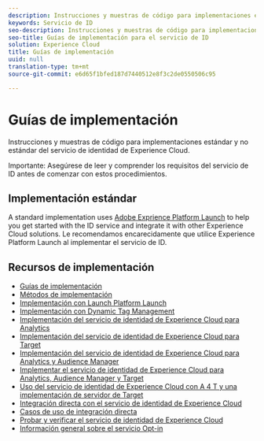 ```yaml
---
description: Instrucciones y muestras de código para implementaciones estándar y no estándar del servicio de identidad de Experience Cloud.
keywords: Servicio de ID
seo-description: Instrucciones y muestras de código para implementaciones estándar y no estándar del servicio de identidad de Experience Cloud.
seo-title: Guías de implementación para el servicio de ID
solution: Experience Cloud
title: Guías de implementación
uuid: null
translation-type: tm+mt
source-git-commit: e6d65f1bfed187d7440512e8f3c2de0550506c95

---
```



# Guías de implementación

Instrucciones y muestras de código para implementaciones estándar y no estándar del servicio de identidad de Experience Cloud.

Importante: Asegúrese de leer y comprender los requisitos del servicio de ID antes de comenzar con estos procedimientos.

## Implementación estándar

A standard implementation uses [Adobe Exprience Platform Launch](https://docs.adobelaunch.com/) to help you get started with the ID service and integrate it with other Experience Cloud solutions. Le recomendamos encarecidamente que utilice Experience Platform Launch al implementar el servicio de ID.

## Recursos de implementación

* [Guías de implementación](implementation-guides.md)
* [Métodos de implementación](implementation-methods.md)
* [Implementación con Launch Platform Launch](ecid-implement-with-launch.md)
* [Implementación con Dynamic Tag Management](standard.md)
* [Implementación del servicio de identidad de Experience Cloud para Analytics](setup-analytics.md)
* [Implementación del servicio de identidad de Experience Cloud para Target](setup-target.md)
* [Implementación del servicio de identidad de Experience Cloud para Analytics y Audience Manager](setup-aam-analytics.md)
* [Implementar el servicio de identidad de Experience Cloud para Analytics, Audience Manager y Target](setup-aam-analytics-target.md)
* [Uso del servicio de identidad de Experience Cloud con A 4 T y una implementación de servidor de Target](ecid-a4t-target.md)
* [Integración directa con el servicio de identidad de Experience Cloud](direct-integration.md)
* [Casos de uso de integración directa](direct-integration-examples.md)
* [Probar y verificar el servicio de identidad de Experience Cloud](test-verify.md)
* [Información general sobre el servicio Opt-in](opt-in-service/optin-overview.md)
